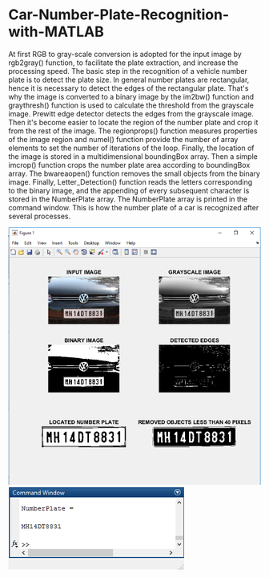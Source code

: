 # Car-Number-Plate-Recognition-with-MATLAB
At first RGB to gray-scale conversion is adopted for the input image by rgb2gray() function, to facilitate the plate extraction, and increase the processing speed. The basic step in the recognition of a vehicle number plate is to detect the plate size. In general number plates are rectangular, hence it is necessary to detect the edges of the rectangular plate. That's why the image is converted to a binary image by the im2bw() function and graythresh() function is used to calculate the threshold from the grayscale image. Prewitt edge detector detects the edges from the grayscale image. Then it's become easier to locate the region of the number plate and crop it from the rest of the image. The regionprops() function measures properties of the image region and numel() function provide the number of array elements to set the number of iterations of the loop. Finally, the location of the image is stored in a multidimensional boundingBox array. Then a simple imcrop() function crops the number plate area according to boundingBox array. The bwareaopen() function removes the small objects from the binary image. Finally, Letter_Detection() function reads the letters corresponding to the binary image, and the appending of every subsequent character is stored in the NumberPlate array. The NumberPlate array is printed in the command window. This is how the number plate of a car is recognized after several processes.

![](Output/A.png)
![](Output/B.png)
